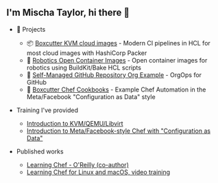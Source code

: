 ## I'm Mischa Taylor, hi there 👋

- 🌟 Projects
  - 📦 [Boxcutter KVM cloud images](https://github.com/boxcutter/kvm) - Modern CI pipelines in HCL for most cloud images with HashiCorp Packer
  - 🐋 [Robotics Open Container Images](https://github.com/boxcutter/oci) - Open container images for robotics using BuildKit/Bake HCL scripts
  - 👯 [Self-Managed GitHub Repository Org Example](https://github.com/boxcutter/pulumi-github-repository) - OrgOps for GitHub
  - 🧱 [Boxcutter Chef Cookbooks](https://github.com/boxcutter/boxcutter-chef-cookbooks) - Example Chef Automation in the Meta/Facebook "Configuration as Data" style

- Training I've provided
  - [Introduction to KVM/QEMU/Libvirt](https://taylorific.github.io/kvm-training/)
  - [Introduction to Meta/Facebook-style Chef with "Configuration as Data"](https://taylorific.github.io/chef-training/)

- Published works
  - [Learning Chef - O'Reilly (co-author)](https://learning.oreilly.com/library/view/learning-chef/9781491945087/)
  - [Learning Chef for Linux and macOS, video training](https://www.oreilly.com/library/view/learning-chef-for/9781491959442/)
